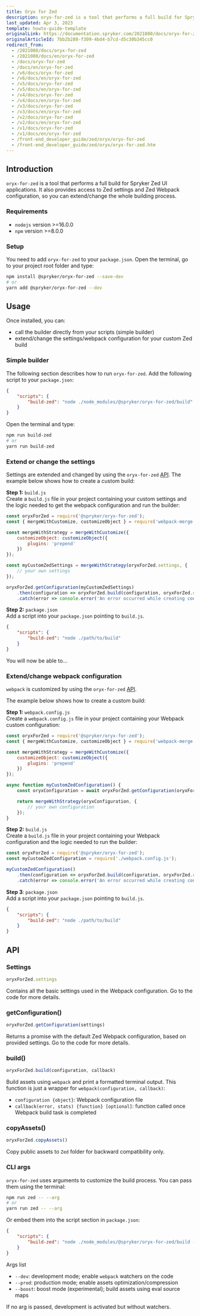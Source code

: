 ```yaml
---
title: Oryx for Zed
description: oryx-for-zed is a tool that performs a full build for Spryker Zed UI applications.
last_updated: Apr 3, 2023
template: howto-guide-template
originalLink: https://documentation.spryker.com/2021080/docs/oryx-for-zed
originalArticleId: 7bb2b280-f309-4bd4-b7cd-d5c30b345cc0
redirect_from:
  - /2021080/docs/oryx-for-zed
  - /2021080/docs/en/oryx-for-zed
  - /docs/oryx-for-zed
  - /docs/en/oryx-for-zed
  - /v6/docs/oryx-for-zed
  - /v6/docs/en/oryx-for-zed
  - /v5/docs/oryx-for-zed
  - /v5/docs/en/oryx-for-zed
  - /v4/docs/oryx-for-zed
  - /v4/docs/en/oryx-for-zed
  - /v3/docs/oryx-for-zed
  - /v3/docs/en/oryx-for-zed
  - /v2/docs/oryx-for-zed
  - /v2/docs/en/oryx-for-zed
  - /v1/docs/oryx-for-zed
  - /v1/docs/en/oryx-for-zed
  - /front-end_developer_guide/zed/oryx/oryx-for-zed
  - /front-end_developer_guide/zed/oryx/oryx-for-zed.htm
---
```


## Introduction

`oryx-for-zed` is a tool that performs a full build for Spryker Zed UI applications. 
It also provides access to Zed settings and Zed Webpack configuration, so you can extend/change the whole building process.

### Requirements

* `nodejs` version >=16.0.0
* `npm` version  >=8.0.0

### Setup

You need to add `oryx-for-zed` to your `package.json`. Open the terminal, go to your project root folder and type:

```bash
npm install @spryker/oryx-for-zed --save-dev
# or
yarn add @spryker/oryx-for-zed --dev
```

## Usage

Once installed, you can:

* call the builder directly from your scripts (simple builder)
* extend/change the settings/webpack configuration for your custom Zed build

### Simple builder

The following section describes how to run `oryx-for-zed`. 
Add the following script to your `package.json`:

```json
{
    "scripts": {
        "build-zed": "node ./node_modules/@spryker/oryx-for-zed/build"
    }
}
```

Open the terminal and type:

```bash
npm run build-zed
# or
yarn run build-zed
```

### Extend or change the settings

Settings are extended and changed by using the `oryx-for-zed` [API](/docs/scos/dev/front-end-development/zed/oryx-for-zed.html#api).
The example below shows how to create a custom build:

**Step 1:** `build.js`  
Create a `build.js` file in your project containing your custom settings and the logic needed to get the webpack configuration and run the builder:

```js
const oryxForZed = require('@spryker/oryx-for-zed');
const { mergeWithCustomize, customizeObject } = require('webpack-merge');

const mergeWithStrategy = mergeWithCustomize({
    customizeObject: customizeObject({
        plugins: 'prepend'
    })
});

const myCustomZedSettings = mergeWithStrategy(oryxForZed.settings, {
    // your own settings
});

oryxForZed.getConfiguration(myCustomZedSettings)
    .then(configuration => oryxForZed.build(configuration, oryxForZed.copyAssets))
    .catch(error => console.error('An error occurred while creating configuration', error));
```

**Step 2:** `package.json`  
Add a script into your `package.json` pointing to `build.js`.

```json
{
    "scripts": {
        "build-zed": "node ./path/to/build"
    }
}
```

You will now be able to…

### Extend/change webpack configuration

`webpack` is customized by using the `oryx-for-zed` [API](/docs/scos/dev/front-end-development/zed/oryx-for-zed.html#api).

The example below shows how to create a custom build:

**Step 1:** `webpack.config.js`  
Create a `webpack.config.js` file in your project containing your Webpack custom configuration:

```js
const oryxForZed = require('@spryker/oryx-for-zed');
const { mergeWithCustomize, customizeObject } = require('webpack-merge');

const mergeWithStrategy = mergeWithCustomize({
    customizeObject: customizeObject({
        plugins: 'prepend'
    })
});

async function myCustomZedConfiguration() {
    const oryxConfiguration = await oryxForZed.getConfiguration(oryxForZed.settings);

    return mergeWithStrategy(oryxConfiguration, {
        // your own configuration
    });
}
```

**Step 2:** `build.js`  
Create a `build.js` file in your project containing your Webpack configuration and the logic needed to run the builder:

```js
const oryxForZed = require('@spryker/oryx-for-zed');
const myCustomZedConfiguration = require('./webpack.config.js');

myCustomZedConfiguration()
    .then(configuration => oryxForZed.build(configuration, oryxForZed.copyAssets))
    .catch(error => console.error('An error occurred while creating configuration', error));
```

**Step 3**: `package.json`  
Add a script into your `package.json` pointing to `build.js`.

```json
{
    "scripts": {
        "build-zed": "node ./path/to/build"
    }
}
```

## API

### Settings

```js
oryxForZed.settings
```

Contains all the basic settings used in the Webpack configuration. Go to the code for more details.

### getConfiguration()

```js 
oryxForZed.getConfiguration(settings)
```

Returns a promise with the default Zed Webpack configuration, based on provided settings.
Go to the code for more details.

### build()

```js
oryxForZed.build(configuration, callback)
```

Build assets using `webpack` and print a formatted terminal output. This function is just a wrapper for `webpack(configuration, callback)`:

* `configuration {object}`: Webpack configuration file
* `callback(error, stats) {function} [optional]`: function called once Webpack build task is completed

### copyAssets()

```js
oryxForZed.copyAssets()
```

Copy public assets to `Zed` folder for backward compatibility only.

### CLI args

`oryx-for-zed` uses arguments to customize the build process.
You can pass them using the terminal:

```bash
npm run zed -- --arg
# or
yarn run zed -- --arg
```

Or embed them into the script section in `package.json`:

```json
{
    "scripts": {
        "build-zed": "node ./node_modules/@spryker/oryx-for-zed/build --arg"
    }
}
```

Args list

* `--dev`: development mode; enable `webpack` watchers on the code
* `--prod`: production mode; enable assets optimization/compression
* `--boost`: boost mode (experimental); build assets using eval source maps

If no arg is passed, development is activated but without watchers.
